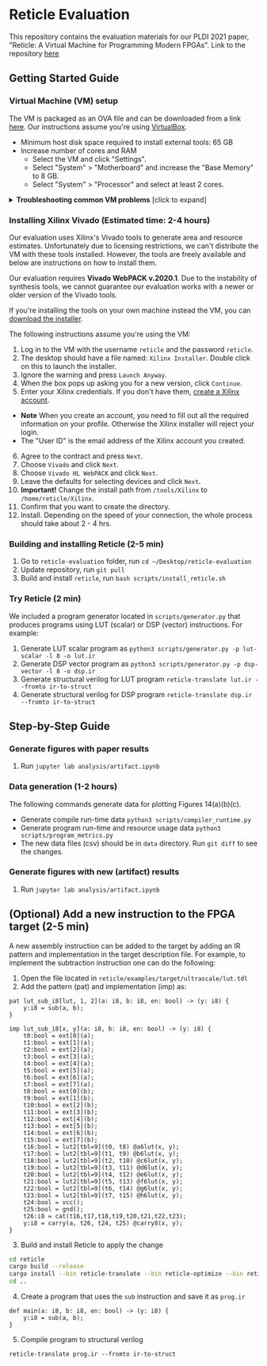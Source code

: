 # Reticle Evaluation

This repository contains the evaluation materials for our PLDI 2021 paper, "Reticle: A Virtual Machine for Programming Modern FPGAs". Link to the repository [here](https://github.com/vegaluisjose/reticle-evaluation)

## Getting Started Guide

### Virtual Machine (VM) setup

The VM is packaged as an OVA file and can be downloaded from a link [here](https://drive.google.com/file/d/1YcpfbMFsuyrwOxiVnV4bZUUdTG8o74XW/view?usp=sharing).
Our instructions assume you're using [VirtualBox](https://www.virtualbox.org).

- Minimum host disk space required to install external tools: 65 GB
- Increase number of cores and RAM
  - Select the VM and click "Settings".
  - Select "System" > "Motherboard" and increase the "Base Memory" to 8 GB.
  - Select "System" > "Processor" and select at least 2 cores.

<details>
<summary><b>Troubleshooting common VM problems</b> [click to expand]</summary>

 - **Running out of disk space while installing Vivado tools**. The Vivado installer will sometimes
 crash or not start if there is not enough disk space. The Virtual Machine is configured to use
 a dynamically sized disk, so to solve this problem, simply clear space on the host machine. You need about 65 gbs of free space.
 - **Running out of memory**. Vivado uses fair amount of memory. If there
 is not enough memory available to the VM, they will crash and data won't be generated. If something fails you can do one of:
   - Increase the RAM and rerun the script that had a failure.
   - Ignore the failure, the figure generation scripts are made to be resilient to this kind of data failure.
 - **Kernel driver not installed (rc=-1908)**. Proper virtualbox permissions have to be setup for OSx, read more [here](https://www.howtogeek.com/658047/how-to-fix-virtualboxs-“kernel-driver-not-installed-rc-1908-error/)
</details>

### Installing Xilinx Vivado (Estimated time: 2-4 hours)
Our evaluation uses Xilinx's Vivado tools to generate
area and resource estimates.
Unfortunately due to licensing restrictions, we can't distribute the VM with
these tools installed. However, the tools are freely available and below are
instructions on how to install them.

Our evaluation requires **Vivado WebPACK v.2020.1**.
Due to the instability of synthesis tools, we cannot guarantee our
evaluation works with a newer or older version of the Vivado tools.

If you're installing the tools on your own machine instead the VM, you can
[download the installer](https://www.xilinx.com/member/forms/download/xef.html?filename=Xilinx_Unified_2020.1_0602_1208_Lin64.bin).


The following instructions assume you're using the VM:

1. Log in to the VM with the username `reticle` and the password `reticle`.
2. The desktop should have a file named: `Xilinx Installer`. Double click on this to launch the installer.
3. Ignore the warning and press `Launch Anyway`.
4. When the box pops up asking you for a new version, click `Continue`.
5. Enter your Xilinx credentials. If you don't have them, [create a Xilinx account](https://login.xilinx.com/login/login.htm).
  - **Note** When you create an account, you need to fill out all the required information on your profile.
  Otherwise the Xilinx installer will reject your login.
  - The "User ID" is the email address of the Xilinx account you created.
6. Agree to the contract and press `Next`.
7. Choose `Vivado` and click `Next`.
8. Choose `Vivado HL WebPACK` and click `Next`.
9. Leave the defaults for selecting devices and click `Next`.
10. **Important!** Change the install path from `/tools/Xilinx` to `/home/reticle/Xilinx`.
11. Confirm that you want to create the directory.
12. Install.  Depending on the speed of your connection, the whole process
    should take about 2 - 4 hrs.
    
### Building and installing Reticle (2-5 min)

1. Go to `reticle-evaluation` folder, run `cd ~/Desktop/reticle-evaluation`
2. Update repository, run `git pull`
3. Build and install `reticle`, run `bash scripts/install_reticle.sh`

### Try Reticle (2 min)

We included a program generator located in `scripts/generator.py` that produces programs using LUT (scalar) or DSP (vector) instructions. For example:

1. Generate LUT scalar program as `python3 scripts/generator.py -p lut-scalar -l 8 -o lut.ir`
2. Generate DSP vector program as `python3 scripts/generator.py -p dsp-vector -l 8 -o dsp.ir`
3. Generate structural verilog for LUT program `reticle-translate lut.ir --fromto ir-to-struct`
4. Generate structural verilog for DSP program `reticle-translate dsp.ir --fromto ir-to-struct`

## Step-by-Step Guide

### Generate figures with paper results

1. Run `jupyter lab analysis/artifact.ipynb`

### Data generation (1-2 hours)

The following commands generate data for plotting Figures 14(a)(b)(c).

* Generate compile run-time data `python3 scripts/compiler_runtime.py`
* Generate program run-time and resource usage data `python3 scripts/program_metrics.py`
* The new data files (csv) should be in `data` directory. Run `git diff` to see the changes.

### Generate figures with new (artifact) results

1. Run `jupyter lab analysis/artifact.ipynb`

## (Optional) Add a new instruction to the FPGA target (2-5 min)

A new assembly instruction can be added to the target by adding an IR pattern and implementation in the target description file. For example, to implement the subtraction instruction one can do the following:

1. Open the file located in `reticle/examples/target/ultrascale/lut.tdl`
2. Add the pattern (pat) and implementation (imp) as:

```
pat lut_sub_i8[lut, 1, 2](a: i8, b: i8, en: bool) -> (y: i8) {
    y:i8 = sub(a, b);
}

imp lut_sub_i8[x, y](a: i8, b: i8, en: bool) -> (y: i8) {
    t0:bool = ext[0](a);
    t1:bool = ext[1](a);
    t2:bool = ext[2](a);
    t3:bool = ext[3](a);
    t4:bool = ext[4](a);
    t5:bool = ext[5](a);
    t6:bool = ext[6](a);
    t7:bool = ext[7](a);
    t8:bool = ext[0](b);
    t9:bool = ext[1](b);
    t10:bool = ext[2](b);
    t11:bool = ext[3](b);
    t12:bool = ext[4](b);
    t13:bool = ext[5](b);
    t14:bool = ext[6](b);
    t15:bool = ext[7](b);
    t16:bool = lut2[tbl=9](t0, t8) @a6lut(x, y);
    t17:bool = lut2[tbl=9](t1, t9) @b6lut(x, y);
    t18:bool = lut2[tbl=9](t2, t10) @c6lut(x, y);
    t19:bool = lut2[tbl=9](t3, t11) @d6lut(x, y);
    t20:bool = lut2[tbl=9](t4, t12) @e6lut(x, y);
    t21:bool = lut2[tbl=9](t5, t13) @f6lut(x, y);
    t22:bool = lut2[tbl=9](t6, t14) @g6lut(x, y);
    t23:bool = lut2[tbl=9](t7, t15) @h6lut(x, y);
    t24:bool = vcc();
    t25:bool = gnd();
    t26:i8 = cat(t16,t17,t18,t19,t20,t21,t22,t23);
    y:i8 = carry(a, t26, t24, t25) @carry8(x, y);
}
```
3. Build and install Reticle to apply the change

```bash
cd reticle
cargo build --release
cargo install --bin reticle-translate --bin reticle-optimize --bin reticle-place --path .
cd ..
```

4. Create a program that uses the `sub` instruction and save it as `prog.ir`

```
def main(a: i8, b: i8, en: bool) -> (y: i8) {
    y:i8 = sub(a, b);
}
```

5. Compile program to structural verilog

```
reticle-translate prog.ir --fromto ir-to-struct
```
